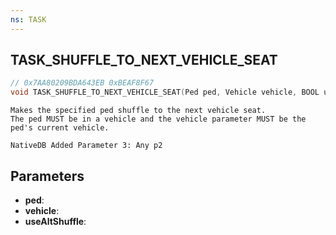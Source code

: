 ```yaml
---
ns: TASK
---
```

## TASK_SHUFFLE_TO_NEXT_VEHICLE_SEAT

```c
// 0x7AA80209BDA643EB 0xBEAF8F67
void TASK_SHUFFLE_TO_NEXT_VEHICLE_SEAT(Ped ped, Vehicle vehicle, BOOL useAltShuffle);
```

```
Makes the specified ped shuffle to the next vehicle seat.  
The ped MUST be in a vehicle and the vehicle parameter MUST be the ped's current vehicle.  
```

```
NativeDB Added Parameter 3: Any p2
```

## Parameters
* **ped**: 
* **vehicle**: 
* **useAltShuffle**: 
